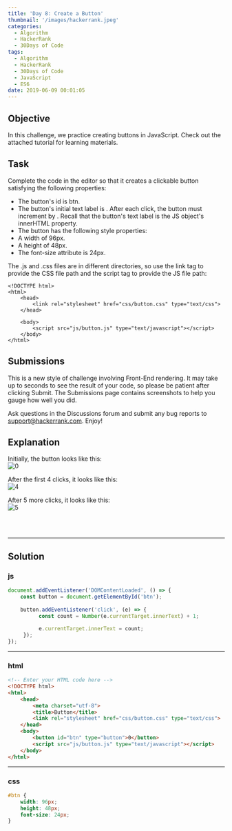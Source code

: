 ```yaml
---
title: 'Day 8: Create a Button'
thumbnail: '/images/hackerrank.jpeg'
categories: 
  - Algorithm
  - HackerRank
  - 30Days of Code
tags:
  - Algorithm
  - HackerRank
  - 30Days of Code
  - JavaScript
  - ES6
date: 2019-06-09 00:01:05
---
```


## Objective

In this challenge, we practice creating buttons in JavaScript. Check out the attached tutorial for learning materials.

<!-- more -->

## Task

Complete the code in the editor so that it creates a clickable button satisfying the following properties:

- The button's id is btn.
- The button's initial text label is . After each click, the button must increment by . Recall that the button's text label is the JS object's innerHTML property.
- The button has the following style properties:
- A width of 96px.
- A height of 48px.
- The font-size attribute is 24px.

The .js and .css files are in different directories, so use the link tag to provide the CSS file path and the script tag to provide the JS file path:
```
<!DOCTYPE html>
<html>
    <head>
        <link rel="stylesheet" href="css/button.css" type="text/css">
    </head>
    
    <body>
    	<script src="js/button.js" type="text/javascript"></script>
    </body>
</html>
```

## Submissions

This is a new style of challenge involving Front-End rendering. It may take up to  seconds to see the result of your code, so please be patient after clicking Submit. The Submissions page contains screenshots to help you gauge how well you did.

Ask questions in the Discussions forum and submit any bug reports to support@hackerrank.com. Enjoy!

## Explanation

Initially, the button looks like this:
<br/>
![0](https://s3.amazonaws.com/hr-challenge-images/17983/1456614015-11045006f4-btn_initial.png)


After the first 4 clicks, it looks like this:
<br/>
![4](https://s3.amazonaws.com/hr-challenge-images/17983/1456614041-e93e72ebf9-btn_4_clicks.png)

After 5 more clicks, it looks like this:
<br/>
![5](https://s3.amazonaws.com/hr-challenge-images/17983/1456614069-ee3675b288-btn_5_clicks.png)


<br/>
<br/>

---

## Solution

### js

```javascript
document.addEventListener('DOMContentLoaded', () => {
    const button = document.getElementById('btn');
    
    button.addEventListener('click', (e) => {
          const count = Number(e.currentTarget.innerText) + 1;
        
          e.currentTarget.innerText = count;
     });
});
```

---

### html

```html
<!-- Enter your HTML code here -->
<!DOCTYPE html>
<html>
    <head>
        <meta charset="utf-8">
        <title>Button</title>
        <link rel="stylesheet" href="css/button.css" type="text/css">
    </head>
    <body>
        <button id="btn" type="button">0</button>
        <script src="js/button.js" type="text/javascript"></script>
    </body>
</html>
```

---

### css

```css
#btn {
    width: 96px;
    height: 48px;
    font-size: 24px;
}
```
